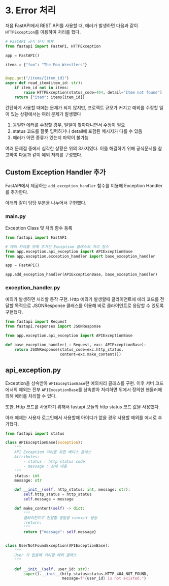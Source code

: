# 3. Error 처리

처음 FastAPI에서 REST API를 사용할 때, 에러가 발생하면 다음과 같이 `HTTPException`를 이용하여 처리를 했다.

```python
# FastAPI 공식 문서 예제
from fastapi import FastAPI, HTTPException

app = FastAPI()

items = {"foo": "The Foo Wrestlers"}


@app.get("/items/{item_id}")
async def read_item(item_id: str):
    if item_id not in items:
        raise HTTPException(status_code=404, detail="Item not found")
    return {"item": items[item_id]}
```

간단하게 사용할 때에는 문제가 되지 않지만, 프로젝트 규모가 커지고 예외를 수정할 일이 있는 상황에서는 여러 문제가 발생했다

1. 동일한 에러를 수정할 경우, 일일이 찾아다니면서 수정이 필요
2. status 코드를 잘못 입력하거나 detail에 포함된 메시지가 다를 수 있음
3. 에러가 어떤 종류가 있는지 파악이 불가능

여러 문제점 중에서 심각한 상황은 위의 3가지였다. 이를 해결하기 위해 공식문서를 참고하여 다음과 같이 예외 처리를 구성했다.

## Custom Exception Handler 추가

FastAPI에서 제공하는 `add_exception_handler` 함수를 이용해 Exception Handler를 추가한다.

아래와 같이 담당 부분을 나누어서 구현했다.

### main.py

Exception Class 및 처리 함수 등록

```python
from fastapi import FastAPI

# 예외 처리를 위해 추가한 Exception 클래스와 처리 함수
from app.exception.api_exception import APIExceptionBase
from app.exception.exception_handler import base_exception_handler

app = FastAPI()

app.add_exception_handler(APIExceptionBase, base_exception_handler) 
```

### exception\_handler.py

예외가 발생하면 처리할 동작 구현. Http 예외가 발생할때 클라이언트에 에러 코드를 전달할 목적으로 JSONResponse 클래스를 이용해 바로 클라이언트로 응답할 수 있도록 구현했다.

```python
from fastapi import Request
from fastapi.responses import JSONResponse

from app.exception.api_exception import APIExceptionBase

def base_exception_handler(_: Request, exc: APIExceptionBase):
    return JSONResponse(status_code=exc.http_status,
                        content=exc.make_content())
```

## api\_exception.py

Exception을 상속받아 `APIExceptionBase`란 예외처리 클래스를 구현. 이후 서버 코드에서의 예외는 전부 `APIExceptionBase`를 상속받아 처리하면 위에서 정의한 핸들러에 의해 에러를 처리할 수 있다.

또한, Http 코드를 사용하기 위해서 fastapi 모듈의 http status 코드 값을 사용했다.

아래 예제는 사용자 로그인에서 사용할때 아이디가 없을 경우 사용할 예외를 예시로 추가했다.

```python
from fastapi import status

class APIExceptionBase(Exception):
    """
    API Exception 처리를 위한 베이스 클래스
    Attributes:
        - status : http status code
        - message : 상세 내용
    """
    status: int
    message: str

    def __init__(self, http_status: int, message: str):
        self.http_status = http_status
        self.message = message

    def make_content(self) -> dict:
        """
        클라이언트로 전달할 응답용 content 생성
        :return:
        """
        return {"message": self.message}


class UserNotFoundException(APIExceptionBase):
    """
    User 가 없을때 처리할 예외 클래스
    """

    def __init__(self, user_id: str):
        super().__init__(http_status=status.HTTP_404_NOT_FOUND,
                         message=f"{user_id} is not existed.")
```
